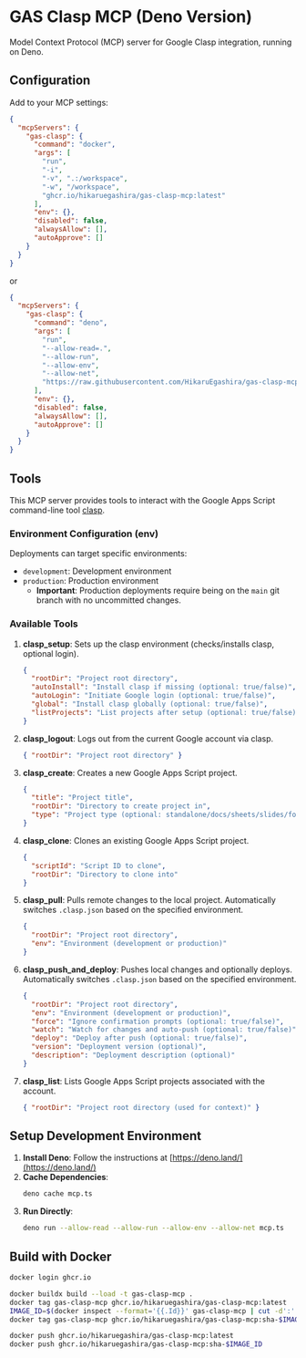 # GAS Clasp MCP (Deno Version)

Model Context Protocol (MCP) server for Google Clasp integration, running on Deno.

## Configuration

Add to your MCP settings:

```json
{
  "mcpServers": {
    "gas-clasp": {
      "command": "docker",
      "args": [
        "run",
        "-i",
        "-v", ".:/workspace",
        "-w", "/workspace",
        "ghcr.io/hikaruegashira/gas-clasp-mcp:latest"
      ],
      "env": {},
      "disabled": false,
      "alwaysAllow": [],
      "autoApprove": []
    }
  }
}
```

or

```json
{
  "mcpServers": {
    "gas-clasp": {
      "command": "deno",
      "args": [
        "run",
        "--allow-read=.",
        "--allow-run",
        "--allow-env",
        "--allow-net",
        "https://raw.githubusercontent.com/HikaruEgashira/gas-clasp-mcp/refs/heads/main/mcp.ts"
      ],
      "env": {},
      "disabled": false,
      "alwaysAllow": [],
      "autoApprove": []
    }
  }
}
```

## Tools

This MCP server provides tools to interact with the Google Apps Script command-line tool [clasp](https://github.com/google/clasp).

### Environment Configuration (env)

Deployments can target specific environments:

-   `development`: Development environment
-   `production`: Production environment
    -   **Important**: Production deployments require being on the `main` git branch with no uncommitted changes.

### Available Tools

1.  **clasp_setup**: Sets up the clasp environment (checks/installs clasp, optional login).
    ```json
    {
      "rootDir": "Project root directory",
      "autoInstall": "Install clasp if missing (optional: true/false)",
      "autoLogin": "Initiate Google login (optional: true/false)",
      "global": "Install clasp globally (optional: true/false)",
      "listProjects": "List projects after setup (optional: true/false)"
    }
    ```
2.  **clasp_logout**: Logs out from the current Google account via clasp.
    ```json
    { "rootDir": "Project root directory" }
    ```
3.  **clasp_create**: Creates a new Google Apps Script project.
    ```json
    {
      "title": "Project title",
      "rootDir": "Directory to create project in",
      "type": "Project type (optional: standalone/docs/sheets/slides/forms/webapp/api)"
    }
    ```
4.  **clasp_clone**: Clones an existing Google Apps Script project.
    ```json
    {
      "scriptId": "Script ID to clone",
      "rootDir": "Directory to clone into"
    }
    ```
5.  **clasp_pull**: Pulls remote changes to the local project. Automatically switches `.clasp.json` based on the specified environment.
    ```json
    {
      "rootDir": "Project root directory",
      "env": "Environment (development or production)"
    }
    ```
6.  **clasp_push_and_deploy**: Pushes local changes and optionally deploys. Automatically switches `.clasp.json` based on the specified environment.
    ```json
    {
      "rootDir": "Project root directory",
      "env": "Environment (development or production)",
      "force": "Ignore confirmation prompts (optional: true/false)",
      "watch": "Watch for changes and auto-push (optional: true/false)",
      "deploy": "Deploy after push (optional: true/false)",
      "version": "Deployment version (optional)",
      "description": "Deployment description (optional)"
    }
    ```
7.  **clasp_list**: Lists Google Apps Script projects associated with the account.
    ```json
    { "rootDir": "Project root directory (used for context)" }
    ```

## Setup Development Environment

1.  **Install Deno**: Follow the instructions at [https://deno.land/](https://deno.land/)
2.  **Cache Dependencies**:
    ```bash
    deno cache mcp.ts
    ```
3.  **Run Directly**:
    ```bash
    deno run --allow-read --allow-run --allow-env --allow-net mcp.ts
    ```

## Build with Docker

```bash
docker login ghcr.io

docker buildx build --load -t gas-clasp-mcp .
docker tag gas-clasp-mcp ghcr.io/hikaruegashira/gas-clasp-mcp:latest
IMAGE_ID=$(docker inspect --format='{{.Id}}' gas-clasp-mcp | cut -d':' -f2 | head -c 12)
docker tag gas-clasp-mcp ghcr.io/hikaruegashira/gas-clasp-mcp:sha-$IMAGE_ID

docker push ghcr.io/hikaruegashira/gas-clasp-mcp:latest
docker push ghcr.io/hikaruegashira/gas-clasp-mcp:sha-$IMAGE_ID
```
